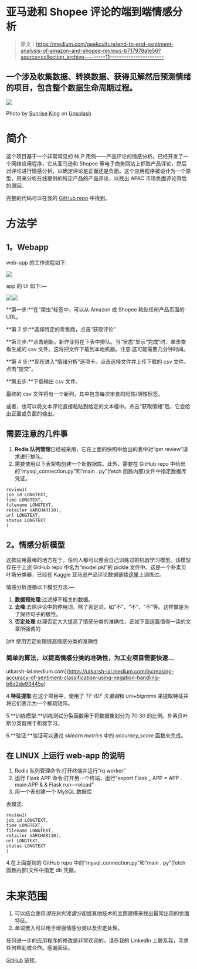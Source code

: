 # 亚马逊和 Shopee 评论的端到端情感分析

> 原文：<https://medium.com/geekculture/end-to-end-sentiment-analysis-of-amazon-and-shopee-reviews-b717978a1e56?source=collection_archive---------11----------------------->

## 一个涉及收集数据、转换数据、获得见解然后预测情绪的项目，包含整个数据生命周期过程。

![](img/3feb6a4f7deee614ae3cf32c5e659476.png)

Photo by [Sunrise King](https://unsplash.com/@sunriseking?utm_source=medium&utm_medium=referral) on [Unsplash](https://unsplash.com?utm_source=medium&utm_medium=referral)

# **简介**

这个项目基于一个非常常见的 NLP 用例——产品评论的情感分析。已经开发了一个网络应用程序，它从亚马逊和 Shopee 等电子商务网站上抓取产品评论，然后对评论进行情感分析，以确定评论是正面还是负面。这个应用程序被设计为一个原型，用来分析在线提供的特定产品的产品评论，以找出 APAC 市场负面评论背后的原因。

完整的代码可以在我的 [GitHub repo](https://github.com/UtkarshRedd/Review_Scraper.git) 中找到。

# 方法学

## **1。Webapp**

web-app 的工作流程如下:

![](img/6085c88606193e80671a99456b6ac7e2.png)

app 的 UI 如下:—

![](img/eeaacbebb9a95de0a90844a0cf6c3476.png)![](img/dee6f7be1330a7dabf90ffd82ff57221.png)

**第一步:**在“爬虫”标签中，可以从 Amazon 或 Shopee 粘贴任何产品页面的 URL。

**第 2 步:**选择特定的零售商，点击“获取评论”

**第三步:**点击刷新。新作业将在下表中排队。当“状态”显示“完成”时，单击查看生成的 csv 文件。这将把文件下载到本地机器。注意:这可能需要几分钟时间。

**第 4 步:**现在进入“情绪分析”选项卡。点击选择文件并上传下载的 csv 文件。点击“提交”。

**第五步:**下载输出 csv 文件。

最终的 csv 文件将有一个新列，其中包含每次审查的阳性/阴性标签。

或者，也可以将文本评论直接粘贴到给定的文本框中。点击“获取情绪”后，它会给出正面或负面的输出。

## 需要注意的几件事

1.  **Redis 队列管理**已经被采用，它在上面的快照中给出的表中对“get review”请求进行排队。
2.  需要使用以下表架构创建一个新数据库。此外，需要在 GitHub repo 中给出的“mysql_connection.py”和“main . py”(fetch 函数内部)文件中指定数据库凭证。

```
review1(
job_id LONGTEXT, 
time LONGTEXT, 
filename LONGTEXT, 
retailer VARCHAR(10), 
url LONGTEXT, 
status LONGTEXT
)
```

## **2。情感分析模型**

这款应用最棒的地方在于，任何人都可以整合自己训练过的机器学习模型。该模型存在于上述 GitHub repo 中名为“model.pkl”的 pickle 文件中。这是一个朴素贝叶斯分类器，已经在 Kaggle 亚马逊产品评论数据链接[这里](https://www.kaggle.com/arhamrumi/amazon-product-reviews)上训练过。

情感分析遵循以下模型方法:—

1.  **数据预处理**:过滤掉不相关的数据。
2.  **去噪**:去除评论中的停用词，除了否定词，如“不”、“不”、“不”等。这样做是为了保持句子的极性。
3.  **否定处理**:处理否定大大提高了情感分类的准确性，正如下面这篇值得一读的文章所强调的

[](https://utkarsh-lal.medium.com/increasing-accuracy-of-sentiment-classification-using-negation-handling-b6d2de93445e) [## 使用否定处理提高情感分类的准确性

### 简单的算法，以提高情感分类的准确性，为工业项目需要快速…

utkarsh-lal.medium.com](https://utkarsh-lal.medium.com/increasing-accuracy-of-sentiment-classification-using-negation-handling-b6d2de93445e) 

4.**特征提取**:在这个项目中，使用了 *TF-IDF 矢量器*和 *uni+bigrams* 来提取特征并将它们表示为一个稀疏矩阵。

5.**训练模型:**训练测试分裂函数用于将数据集划分为 70:30 的比例。朴素贝叶斯分类器用于机器学习。

6.**验证:**验证可以通过 *sklearn.metrics* 中的 *accuracy_score* 函数来完成。

## 在 LINUX 上运行 web-app 的说明

1.  Redis 队列管理命令:打开终端并运行“rq worker”
2.  运行 Flask APP 命令:打开另一个终端，运行“export Flask _ APP = APP . main:APP & & Flask run—reload”
3.  用一个表创建一个 MySQL 数据库

表模式:

```
review1( 
job_id LONGTEXT, 
time LONGTEXT, 
filename LONGTEXT, 
retailer VARCHAR(10), 
url LONGTEXT, 
status LONGTEXT
)
```

4.在上面提到的 GitHub repo 中的“mysql_connection.py”和“main . py”(fetch 函数内部)文件中指定 db 凭据。

# 未来范围

1.  可以结合使用*潜在狄利克雷分配*或其他技术的主题建模来找出最常出现的负面特征。
2.  单词嵌入可以用于增强情感分类以及否定处理。

任何进一步的应用程序的修改是非常欢迎的。请在我的 LinkedIn 上联系我，寻求任何帮助或合作。感谢阅读。

[GitHub](https://github.com/UtkarshRedd/Review_Scraper) 链接。
